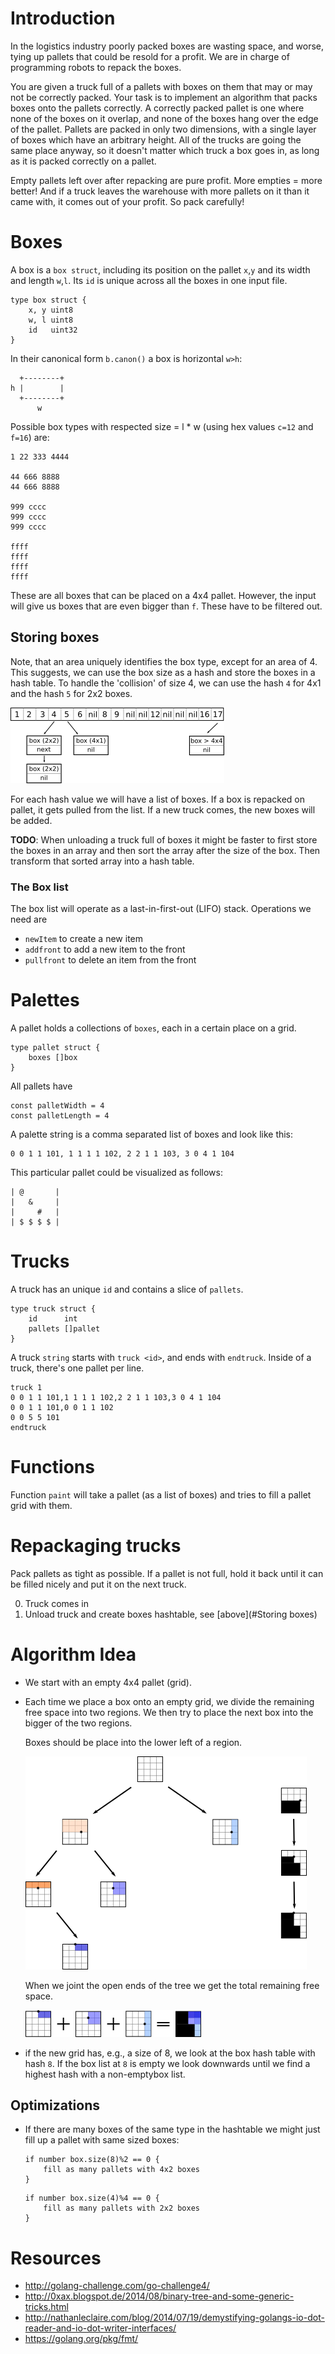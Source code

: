 Introduction
============
In the logistics industry poorly packed boxes are wasting space, and worse,
tying up pallets that could be resold for a profit. We are in charge of
programming robots to repack the boxes.

You are given a truck full of a pallets with boxes on them that may or may
not be correctly packed. Your task is to implement an algorithm that packs
boxes onto the pallets correctly. A correctly packed pallet is one where
none of the boxes on it overlap, and none of the boxes hang over the edge of
the pallet. Pallets are packed in only two dimensions, with a single layer
of boxes which have an arbitrary height. All of the trucks are going the
same place anyway, so it doesn't matter which truck a box goes in, as long
as it is packed correctly on a pallet.

Empty pallets left over after repacking are pure profit. More empties = more
better! And if a truck leaves the warehouse with more pallets on it than it
came with, it comes out of your profit. So pack carefully!


Boxes
=====

A box is a `box struct`, including its position on the pallet `x`,`y` and
its width and length `w`,`l`. Its `id` is unique across all the boxes in one
input file.
```
type box struct {
	x, y uint8
	w, l uint8
	id   uint32
}
```

In their canonical form `b.canon()` a box is horizontal `w>h`:

```
  +--------+
h |        |
  +--------+
      w
```
Possible box types with respected size = l * w (using hex values `c=12` and
`f=16`) are: 
```
1 22 333 4444

44 666 8888
44 666 8888

999 cccc
999 cccc
999 cccc

ffff
ffff
ffff
ffff
```
These are all boxes that can be placed on a 4x4 pallet. However, the input
will give us boxes that are even bigger than `f`. These have to be filtered
out.

Storing boxes
-------------
Note, that an area uniquely identifies the box type, except for an area of
4. This suggests, we can use the box size as a hash and store the boxes in a
hash table. To handle the 'collision' of size 4, we can use the hash `4` for
4x1 and the hash `5` for 2x2 boxes.

![hash tab](hashtab.png)

For each hash value we will have a list of boxes. If a box is repacked on
pallet, it gets pulled from the list. If a new truck comes, the new boxes
will be added.

**TODO**: When unloading a truck full of boxes it might be faster to first
store the boxes in an array and then sort the array after the size of the
box. Then transform that sorted array into a hash table.

### The Box list
The box list will operate as a last-in-first-out (LIFO) stack. Operations we
need are 
- `newItem` to create a new item
- `addfront` to add a new item to the front 
- `pullfront` to delete an item from the front

Palettes
========
A pallet holds a collections of `boxes`, each in a certain place on a grid.
```
type pallet struct {
	boxes []box
}
```
All pallets have
```
const palletWidth = 4
const palletLength = 4
```
A palette string is a comma separated list of boxes and look like this:
```
0 0 1 1 101, 1 1 1 1 102, 2 2 1 1 103, 3 0 4 1 104
```
This particular pallet could be visualized as follows:
```
| @       |
|   &     |
|     #   |
| $ $ $ $ |
```

Trucks
======

A truck has an unique `id` and contains a slice of `pallets`.
```
type truck struct {
	id      int
	pallets []pallet
}
```
A truck `string` starts with `truck <id>`, and ends with `endtruck`. Inside
of a truck, there's one pallet per line.
```
truck 1
0 0 1 1 101,1 1 1 1 102,2 2 1 1 103,3 0 4 1 104
0 0 1 1 101,0 0 1 1 102
0 0 5 5 101
endtruck
```

Functions
=========

Function `paint` will take a pallet (as a list of boxes) and tries to fill a
pallet grid with them.

Repackaging trucks
==================

Pack pallets as tight as possible. If a pallet is not full, hold it back
until it can be filled nicely and put it on the next truck.

0. Truck comes in
1. Unload truck and create boxes hashtable, see [above](#Storing boxes)

Algorithm Idea
==============

- We start with an empty 4x4 pallet (grid). 

- Each time we place a box onto an empty grid, we divide the remaining free
  space into two regions. We then try to place the next box into  the bigger
  of the two regions.

  Boxes should be place into the lower left of a region.

  ![Free space tree structure](tree.png)

  When we joint the open ends of the tree we get the total remaining free space.

  ![Combined free space](adding-free-space.png)

- if the new grid has, e.g., a size of 8, we look at the box hash table with
	hash `8`. If the box list at `8` is empty we look downwards until we find
	a highest hash with a non-emptybox list.

Optimizations
-------------

- If there are many boxes of the same type in the hashtable we might just
	fill up a pallet with same sized boxes:
	```
	if number box.size(8)%2 == 0 {
		fill as many pallets with 4x2 boxes
	}
	```
	```
	if number box.size(4)%4 == 0 {
		fill as many pallets with 2x2 boxes
	}
	```

Resources
=========
- http://golang-challenge.com/go-challenge4/
- http://0xax.blogspot.de/2014/08/binary-tree-and-some-generic-tricks.html
- http://nathanleclaire.com/blog/2014/07/19/demystifying-golangs-io-dot-reader-and-io-dot-writer-interfaces/
- https://golang.org/pkg/fmt/

